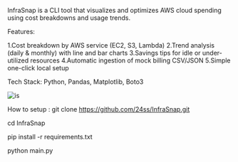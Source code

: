 InfraSnap is a CLI tool that visualizes and optimizes AWS cloud spending using cost breakdowns and usage trends.

Features:

1.Cost breakdown by AWS service (EC2, S3, Lambda)
2.Trend analysis (daily & monthly) with line and bar charts
3.Savings tips for idle or under-utilized resources
4.Automatic ingestion of mock billing CSV/JSON
5.Simple one-click local setup

Tech Stack: Python, Pandas, Matplotlib, Boto3

![is](https://github.com/user-attachments/assets/ee17539c-7d98-4b17-8df3-fdf3b1a6c922)

How to setup : 
git clone https://github.com/24ss/InfraSnap.git

cd InfraSnap

pip install -r requirements.txt

python main.py

